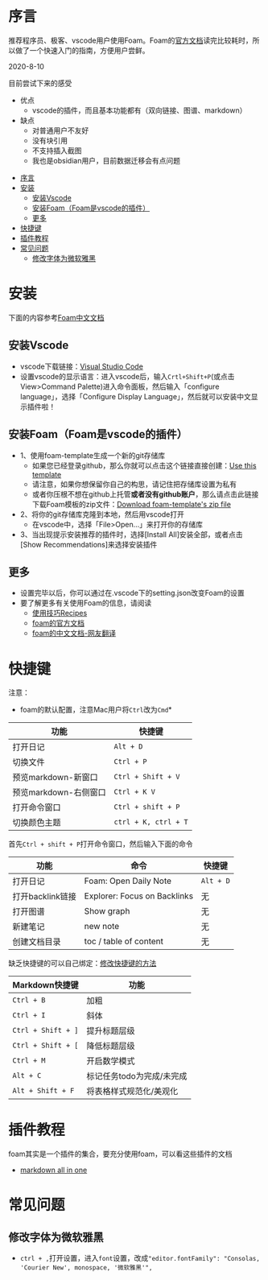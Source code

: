 


# 序言
推荐程序员、极客、vscode用户使用Foam。Foam的[官方文档](https://foambubble.github.io/foam/)读完比较耗时，所以做了一个快速入门的指南，方便用户尝鲜。

2020-8-10

目前尝试下来的感受
* 优点
  * vscode的插件，而且基本功能都有（双向链接、图谱、markdown）
* 缺点
  * 对普通用户不友好
  * 没有块引用
  * 不支持插入截图
  * 我也是obsidian用户，目前数据迁移会有点问题

- [序言](#序言)
- [安装](#安装)
  - [安装Vscode](#安装vscode)
  - [安装Foam（Foam是vscode的插件）](#安装foamfoam是vscode的插件)
  - [更多](#更多)
- [快捷键](#快捷键)
- [插件教程](#插件教程)
- [常见问题](#常见问题)
  - [修改字体为微软雅黑](#修改字体为微软雅黑)

# 安装
下面的内容参考[Foam中文文档](https://github.com/xiaoland/Foam-Chinese-Document/blob/master/foam/gettting_started.md)
## 安装Vscode
- vscode下载链接：[Visual Studio Code](https://visual-studio-code.en.softonic.com/)
- 设置vscode的显示语言：进入vscode后，输入`Crtl+Shift+P`(或点击View>Command Palette)进入命令面板，然后输入「configure language」，选择「Configure Display Language」，然后就可以安装中文显示插件啦！

## 安装Foam（Foam是vscode的插件）
- 1、使用foam-template生成一个新的git存储库
  - 如果您已经登录github，那么你就可以点击这个链接直接创建：[Use this template](https://github.com/foambubble/foam-template/generate)
  - 请注意，如果你想保留你自己的构思，请记住把存储库设置为私有
  - 或者你压根不想在github上托管**或者没有github账户**，那么请点击此链接下载Foam模板的zip文件：[Download foam-template's zip file](https://github.com/foambubble/foam-template/archive/master.zip)
- 2、将你的git存储库克隆到本地，然后用vscode打开
  - 在vscode中，选择「File>Open...」来打开你的存储库
- 3、当出现提示安装推荐的插件时，选择[Install All]安装全部，或者点击[Show Recommendations]来选择安装插件

## 更多
- 设置完毕以后，你可以通过在.vscode下的setting.json改变Foam的设置
- 要了解更多有关使用Foam的信息，请阅读
  - [使用技巧Recipes](https://foambubble.github.io/foam/recipes)
  - [foam的官方文档](https://foambubble.github.io/foam/)
  - [foam的中文文档-网友翻译](https://github.com/xiaoland/Foam-Chinese-Document)

# 快捷键
注意：
* foam的默认配置，注意Mac用户将`Ctrl`改为`Cmd`*

| 功能                  | 快捷键               |
| --------------------- | -------------------- |
| 打开日记              | `Alt + D `           |
| 切换文件              | `Ctrl + P`           |
| 预览markdown-新窗口   | `Ctrl + Shift + V`   |
| 预览markdown-右侧窗口 | `Ctrl + K V`         |
| 打开命令窗口          | `Ctrl + shift + P`   |
| 切换颜色主题          | `ctrl + K, ctrl + T` |

首先`Ctrl + shift + P`打开命令窗口，然后输入下面的命令

| 功能             | 命令                         | 快捷键    |
| ---------------- | ---------------------------- | --------- |
| 打开日记         | Foam: Open Daily Note        | `Alt + D` |
| 打开backlink链接 | Explorer: Focus on Backlinks | 无        |
| 打开图谱         | Show graph                   | 无        |
| 新建笔记         | new note                     | 无        |
| 创建文档目录     | toc / table of content       | 无        |

缺乏快捷键的可以自己绑定：[修改快捷键的方法](https://code.visualstudio.com/docs/getstarted/keybindings)

| Markdown快捷键     | 功能                      |
| ------------------ | ------------------------- |
| `Ctrl + B`         | 加粗                      |
| `Ctrl + I`         | 斜体                      |
| `Ctrl + Shift + ]` | 提升标题层级              |
| `Ctrl + Shift + [` | 降低标题层级              |
| `Ctrl + M `        | 开启数学模式              |
| `Alt + C`          | 标记任务todo为完成/未完成 |
| `Alt + Shift + F`  | 将表格样式规范化/美观化   |

# 插件教程
foam其实是一个插件的集合，要充分使用foam，可以看这些插件的文档
* [markdown all in one](https://marketplace.visualstudio.com/items?itemName=yzhang.markdown-all-in-one)

# 常见问题
## 修改字体为微软雅黑
  * `ctrl + ,`打开设置，进入`font`设置，改成`"editor.fontFamily": "Consolas, 'Courier New', monospace, '微软雅黑'",`
